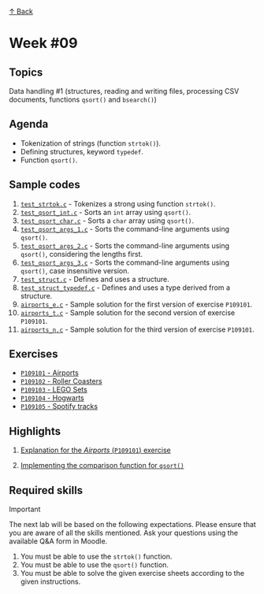 [↑ Back](../README.md)

# Week #09

## Topics

Data handling #1 (structures, reading and writing files, processing CSV documents, functions `qsort()` and `bsearch()`)

## Agenda

* Tokenization of strings (function `strtok()`).
* Defining structures, keyword `typedef`.
* Function `qsort()`.

## Sample codes

1. [`test_strtok.c`](./samples/test_strtok.c) - Tokenizes a strong using function `strtok()`.
1. [`test_qsort_int.c`](./samples/test_qsort_int.c) - Sorts an `int` array using `qsort()`.
1. [`test_qsort_char.c`](./samples/test_qsort_char.c) - Sorts a `char` array using `qsort()`.
1. [`test_qsort_args_1.c`](./samples/test_qsort_args_1.c) - Sorts the command-line arguments using `qsort()`.
1. [`test_qsort_args_2.c`](./samples/test_qsort_args_2.c) - Sorts the command-line arguments using `qsort()`, considering the lengths first.
1. [`test_qsort_args_3.c`](./samples/test_qsort_args_3.c) - Sorts the command-line arguments using `qsort()`, case insensitive version.
1. [`test_struct.c`](./samples/test_struct.c) - Defines and uses a structure.
1. [`test_struct_typedef.c`](./samples/test_struct_typedef.c) - Defines and uses a type derived from a structure.
1. [`airports_e.c`](./samples/airports_e.c) - Sample solution for the first version of exercise `P109101`.
1. [`airports_t.c`](./samples/airports_t.c) - Sample solution for the second version of exercise `P109101`.
1. [`airports_n.c`](./samples/airports_n.c) - Sample solution for the third version of exercise `P109101`.

## Exercises

* [`P109101` - Airports](./exercises/P109101.md)
* [`P109102` - Roller Coasters](./exercises/P109102.md)
* [`P109103` - LEGO Sets](./exercises/P109103.md)
* [`P109104` - Hogwarts](./exercises/P109104.md)
* [`P109105` - Spotify tracks](./exercises/P109105.md)

## Highlights

1. [Explanation for the *Airports* (`P109101`) exercise](./airports-explanation.md)

1. [Implementing the comparison function for `qsort()`](./qsort-explanation.md)

## Required skills

> [!IMPORTANT]
> The next lab will be based on the following expectations. Please ensure that you are aware of all the skills mentioned. Ask your questions using the available Q&A form in Moodle.

1. You must be able to use the `strtok()` function.
1. You must be able to use the `qsort()` function.
1. You must be able to solve the given exercise sheets according to the given instructions.

